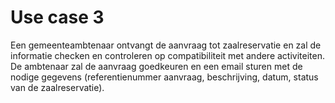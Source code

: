 # Use case 3

Een gemeenteambtenaar ontvangt de aanvraag tot zaalreservatie en zal de informatie checken en controleren op compatibiliteit met andere activiteiten. 
De ambtenaar zal de aanvraag goedkeuren en een email sturen met de nodige gegevens (referentienummer aanvraag, beschrijving, datum, status van de zaalreservatie).​
